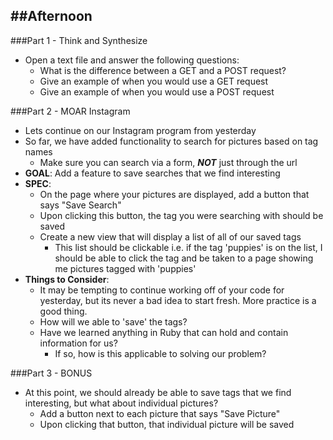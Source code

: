 ##Afternoon
---
###Part 1 - Think and Synthesize
- Open a text file and answer the following questions:
  - What is the difference between a GET and a POST request?
  - Give an example of when you would use a GET request
  - Give an example of when you would use a POST request

###Part 2 - MOAR Instagram
- Lets continue on our Instagram program from yesterday
- So far, we have added functionality to search for pictures based on tag names
  - Make sure you can search via a form, ***NOT*** just through the url
- **GOAL**: Add a feature to save searches that we find interesting
- **SPEC**:
  - On the page where your pictures are displayed, add a button that says "Save Search"
  - Upon clicking this button, the tag you were searching with should be saved
  - Create a new view that will display a list of all of our saved tags
    - This list should be clickable i.e. if the tag 'puppies' is on the list, I should be able to click the tag and be taken to a page showing me pictures tagged with 'puppies'
- **Things to Consider**:
  - It may be tempting to continue working off of your code for yesterday, but its never a bad idea to start fresh. More practice is a good thing.
  - How will we able to 'save' the tags?
  - Have we learned anything in Ruby that can hold and contain information for us?
    - If so, how is this applicable to solving our problem?

###Part 3 - BONUS
- At this point, we should already be able to save tags that we find interesting, but what about individual pictures?
  - Add a button next to each picture that says "Save Picture"
  - Upon clicking that button, that individual picture will be saved
